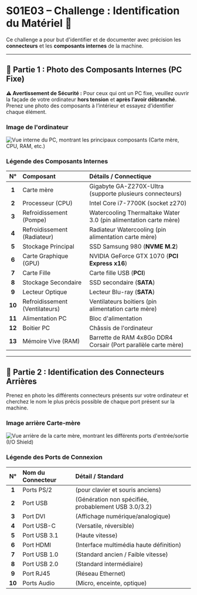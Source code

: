 # S01E03 – Challenge : Identification du Matériel 🔎

Ce challenge a pour but d'identifier et de documenter avec précision les **connecteurs** et les **composants internes** de la machine.

---

## 📸 Partie 1 : Photo des Composants Internes (PC Fixe)

**⚠️ Avertissement de Sécurité :** Pour ceux qui ont un PC fixe, veuillez ouvrir la façade de votre ordinateur **hors tension** et **après l’avoir débranché**. Prenez une photo des composants à l’intérieur et essayez d’identifier chaque élément.

### Image de l'ordinateur

![Vue interne du PC, montrant les principaux composants (Carte mère, CPU, RAM, etc.)](image-1.png)

### Légende des Composants Internes

| N° | Composant | Détails / Connectique |
| :---: | :--- | :--- |
| **1** | Carte mère | Gigabyte GA-Z270X-Ultra (supporte plusieurs connecteurs) |
| **2** | Processeur (CPU) | Intel Core i7-7700K (socket z270) |
| **3** | Refroidissement (Pompe) | Watercooling Thermaltake Water 3.0 (pin alimentation carte mère) |
| **4** | Refroidissement (Radiateur) | Radiateur Watercooling (pin alimentation carte mère) |
| **5** | Stockage Principal | SSD Samsung 980 (**NVME M.2**) |
| **6** | Carte Graphique (GPU) | NVIDIA GeForce GTX 1070 (**PCI Express x16**) |
| **7** | Carte Fille | Carte fille USB (**PCI**) |
| **8** | Stockage Secondaire | SSD secondaire (**SATA**) |
| **9** | Lecteur Optique | Lecteur Blu-ray (**SATA**) |
| **10** | Refroidissement (Ventilateurs) | Ventilateurs boitiers (pin alimentation carte mère) |
| **11** | Alimentation PC | Bloc d'alimentation |
| **12** | Boitier PC | Châssis de l'ordinateur |
| **13** | Mémoire Vive (RAM) | Barrette de RAM 4x8Go DDR4 Corsair (Port parallèle carte mère) |

---

## 🔌 Partie 2 : Identification des Connecteurs Arrières

Prenez en photo les différents connecteurs présents sur votre ordinateur et cherchez le nom le plus précis possible de chaque port présent sur la machine.

### Image arrière Carte-mère

![Vue arrière de la carte mère, montrant les différents ports d'entrée/sortie (I/O Shield)](image.png)

### Légende des Ports de Connexion

| N° | Nom du Connecteur | Détail / Standard |
| :---: | :--- | :--- |
| **1** | Ports PS/2 | (pour clavier et souris anciens) |
| **2** | Port USB | (Génération non spécifiée, probablement USB 3.0/3.2) |
| **3** | Port DVI | (Affichage numérique/analogique) |
| **4** | Port USB-C | (Versatile, réversible) |
| **5** | Port USB 3.1 | (Haute vitesse) |
| **6** | Port HDMI | (Interface multimédia haute définition) |
| **7** | Port USB 1.0 | (Standard ancien / Faible vitesse) |
| **8** | Port USB 2.0 | (Standard intermédiaire) |
| **9** | Port RJ45 | (Réseau Ethernet) |
| **10** | Ports Audio | (Micro, enceinte, optique) |
